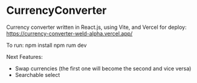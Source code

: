 # CurrencyConverter
Currency converter written in React.js, using Vite, and Vercel for deploy: https://currency-converter-weld-alpha.vercel.app/

To run:
npm install
npm rum dev

Next Features:
- Swap currencies (the first one will become the second and vice versa)
- Searchable select
